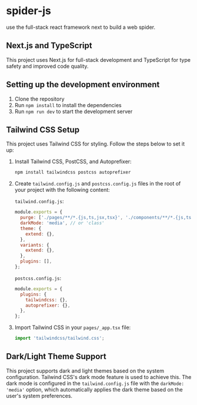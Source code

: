 # spider-js

use the full-stack react framework next to build a web spider.

## Next.js and TypeScript

This project uses Next.js for full-stack development and TypeScript for type safety and improved code quality.

## Setting up the development environment

1. Clone the repository
2. Run `npm install` to install the dependencies
3. Run `npm run dev` to start the development server

## Tailwind CSS Setup

This project uses Tailwind CSS for styling. Follow the steps below to set it up:

1. Install Tailwind CSS, PostCSS, and Autoprefixer:
   ```bash
   npm install tailwindcss postcss autoprefixer
   ```

2. Create `tailwind.config.js` and `postcss.config.js` files in the root of your project with the following content:

   `tailwind.config.js`:
   ```js
   module.exports = {
     purge: ['./pages/**/*.{js,ts,jsx,tsx}', './components/**/*.{js,ts,jsx,tsx}'],
     darkMode: 'media', // or 'class'
     theme: {
       extend: {},
     },
     variants: {
       extend: {},
     },
     plugins: [],
   };
   ```

   `postcss.config.js`:
   ```js
   module.exports = {
     plugins: {
       tailwindcss: {},
       autoprefixer: {},
     },
   };
   ```

3. Import Tailwind CSS in your `pages/_app.tsx` file:
   ```js
   import 'tailwindcss/tailwind.css';
   ```

## Dark/Light Theme Support

This project supports dark and light themes based on the system configuration. Tailwind CSS's dark mode feature is used to achieve this. The dark mode is configured in the `tailwind.config.js` file with the `darkMode: 'media'` option, which automatically applies the dark theme based on the user's system preferences.
